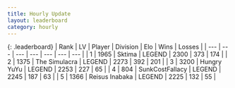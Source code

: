 ```yaml
---
title: Hourly Update
layout: leaderboard
category: hourly
---
```


{: .leaderboard}
| Rank | LV | Player | Division | Elo | Wins | Losses |
| --- | --- | --- | --- | --- | --- | --- |
| <span data-change="0">1</span> | 1965 | <span title="ID: 353063">Sktima</span> | LEGEND | <span data-change="0">2300</span> | <span data-change="0">373</span> | <span data-change="0">174</span> |
| <span data-change="0">2</span> | 1375 | <span title="ID: 366840">The Simulacra</span> | LEGEND | <span data-change="0">2273</span> | <span data-change="0">392</span> | <span data-change="0">201</span> |
| <span data-change="0">3</span> | 3200 | <span title="ID: 164871">Hungry YuYu</span> | LEGEND | <span data-change="0">2253</span> | <span data-change="0">227</span> | <span data-change="0">65</span> |
| <span data-change="0">4</span> | 804 | <span title="ID: 402846">SunkCostFallacy</span> | LEGEND | <span data-change="0">2245</span> | <span data-change="0">187</span> | <span data-change="0">63</span> |
| <span data-change="0">5</span> | 1366 | <span title="ID: 451068">Reisus Inabaka</span> | LEGEND | <span data-change="0">2225</span> | <span data-change="0">132</span> | <span data-change="0">55</span> |